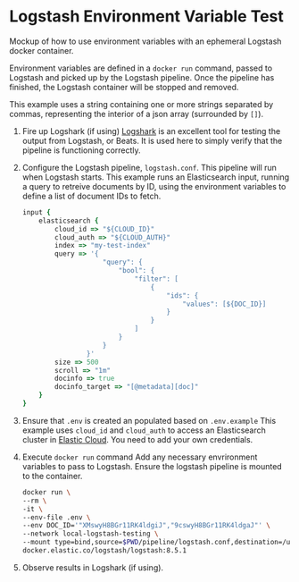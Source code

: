 # Logstash Environment Variable Test #

Mockup of how to use environment variables with an ephemeral Logstash docker container.

Environment variables are defined in a `docker run` command, passed to Logstash and picked up by the Logstash pipeline.
Once the pipeline has finished, the Logstash container will be stopped and removed.

This example uses a string containing one or more strings separated by commas, representing the interior of a json array (surrounded by `[]`).

1. Fire up Logshark (if using)
    [Logshark](https://github.com/ugosan/logshark) is an excellent tool for testing the output from Logstash, or Beats.
    It is used here to simply verify that the pipeline is functioning correctly.

2. Configure the Logstash pipeline, `logstash.conf`.
    This pipeline will run when Logstash starts. This example runs an Elasticsearch input, running a query to retreive documents by ID, using the environment variables to define a list of document IDs to fetch.

    ```ruby
    input {
        elasticsearch {
            cloud_id => "${CLOUD_ID}" 
            cloud_auth => "${CLOUD_AUTH}"
            index => "my-test-index"
            query => '{
                        "query": {
                            "bool": {
                                "filter": [
                                    {
                                        "ids": {
                                            "values": [${DOC_ID}]
                                        }
                                    }
                                ]
                            }
                        }
                    }'
            size => 500
            scroll => "1m"
            docinfo => true
            docinfo_target => "[@metadata][doc]"
        }
    }
    ```

3. Ensure that `.env` is created an populated based on `.env.example`
    This example uses `cloud_id` and `cloud_auth` to access an Elasticsearch cluster in [Elastic Cloud](cloud.elastic.co). You need to add your own credentials.

4. Execute `docker run` command
    Add any necessary envrironment variables to pass to Logstash.
    Ensure the logstash pipeline is mounted to the container.

    ```sh
    docker run \
    --rm \
    -it \
    --env-file .env \
    --env DOC_ID='"XMswyH8BGr11RK4ldgiJ","9cswyH8BGr11RK4ldgaJ"' \
    --network local-logstash-testing \
    --mount type=bind,source=$PWD/pipeline/logstash.conf,destination=/usr/share/logstash/pipeline/logstash.conf \
    docker.elastic.co/logstash/logstash:8.5.1
    ```

5. Observe results in Logshark (if using).
